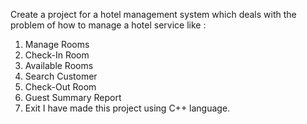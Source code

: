 Create a project for a hotel management system which deals with the problem of how to manage a hotel service like :
1. Manage Rooms
2. Check-In Room
3. Available Rooms
4. Search Customer
5. Check-Out Room
6. Guest Summary Report
7. Exit
I have made this project using C++ language.
